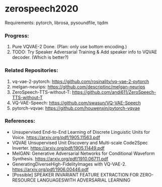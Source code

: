 # zerospeech2020

Requirements: pytorch, librosa, pysoundfile, tqdm
  
### Progress:
1. Pure VQVAE-2 Done. (Plan: only use bottom encoding.)
2. TODO: Try Speaker Adversarial Training & Add speaker info to VQVAE decoder. (Which is better?)

### Related Repositories:
1. vq-vae-2-pytorch: https://github.com/rosinality/vq-vae-2-pytorch  
2. melgan-neurips: https://github.com/descriptinc/melgan-neurips  
3. ZeroSpeech-TTS-without-T: https://github.com/andi611/ZeroSpeech-TTS-without-T  
4. VQ-VAE-Speech: https://github.com/swasun/VQ-VAE-Speech  
5. pytorch-vqvae: https://github.com/houwenxin/pytorch-vqvae  

### References:
+ Unsupervised End-to-End Learning of Discrete Linguistic Units for Voice. https://arxiv.org/pdf/1905.11563.pdf  
+ VQVAE Unsupervised Unit Discovery and Multi-scale Code2Spec Inverter. https://arxiv.org/pdf/1905.11449.pdf  
+ MelGAN: Generative Adversarial Networks for Conditional Waveform Synthesis. https://arxiv.org/pdf/1910.06711.pdf  
+ GeneratingDiverseHigh-FidelityImages with VQ-VAE-2. https://arxiv.org/pdf/1906.00446.pdf  
+ [Possible] SPEAKER INVARIANT FEATURE EXTRACTION FOR ZERO-RESOURCE LANGUAGESWITH ADVERSARIAL LEARNING  

